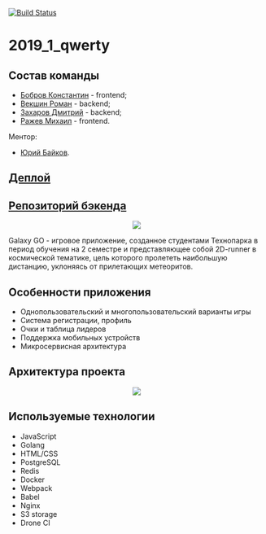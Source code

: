 [![Build Status](https://cloud.drone.io/api/badges/frontend-park-mail-ru/2019_1_qwerty/status.svg)](https://cloud.drone.io/frontend-park-mail-ru/2019_1_qwerty)

# 2019_1_qwerty

## Состав команды
* [Бобров Константин](https://github.com/KostyaBobroff) - frontend;
* [Векшин Роман](https://github.com/BrBrRoman) - backend;
* [Захаров Дмитрий](https://github.com/goddeuce1) - backend;
* [Ражев Михаил](https://github.com/Lunex08) - frontend.

 Ментор:
 * [Юрий Байков](https://github.com/OkciD).

 ## [Деплой](https://front.brbrroman.ru)
 ## [Репозиторий бэкенда](https://github.com/go-park-mail-ru/2019_1_qwerty/)

<p align="center">
  <img src="https://i.imgur.com/VbXcwny.png">
</p>

Galaxy GO - игровое приложение, созданное студентами Технопарка в период обучения на 2 семестре и представляющее собой 2D-runner в космической тематике, цель которого пролететь наибольшую дистанцию, уклоняясь от прилетающих метеоритов.

## Особенности приложения

* Однопользовательский и многопользовательский варианты игры
* Система регистрации, профиль
* Очки и таблица лидеров
* Поддержка мобильных устройств
* Микросервисная архитектура

## Архитектура проекта

<p align="center">
  <img src="https://i.imgur.com/ZwScuak.png">
</p>

## Используемые технологии

* JavaScript
* Golang
* HTML/CSS
* PostgreSQL
* Redis
* Docker
* Webpack
* Babel
* Nginx
* S3 storage
* Drone CI
